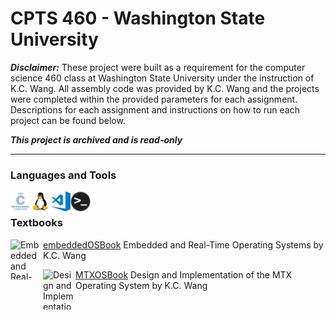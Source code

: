 # CPTS 460 - Washington State University

*****Disclaimer:***** These project were built as a requirement for the computer science 460 class at Washington State University under the instruction of K.C. Wang. All assembly code was provided by K.C. Wang and the projects were completed within the provided parameters for each assignment. Descriptions for each assignment and instructions on how to run each project can be found below.

*****This project is archived and is read-only*****

___

### Languages and Tools
<img align="left" height="32" width="32" src="https://raw.githubusercontent.com/github/explore/80688e429a7d4ef2fca1e82350fe8e3517d3494d/topics/c/c.png" />
<img align="left" height="32" width="32" src="https://raw.githubusercontent.com/github/explore/80688e429a7d4ef2fca1e82350fe8e3517d3494d/topics/linux/linux.png" />
<img align="left" height="32" width="32" src="https://raw.githubusercontent.com/github/explore/80688e429a7d4ef2fca1e82350fe8e3517d3494d/topics/visual-studio-code/visual-studio-code.png" />
<img align="left" height="32" width="32" src="https://raw.githubusercontent.com/github/explore/80688e429a7d4ef2fca1e82350fe8e3517d3494d/topics/terminal/terminal.png" />
<br>

### Textbooks
<img alt="Embedded and Real-Time Operating Systems" align="left" height="64" width="52" src="https://eecs.wsu.edu/~cs460/cs560/embedOS.jpg" />[embeddedOSBook]
Embedded and Real-Time Operating Systems by K.C. Wang
<br>

<img alt="Design and Implementation of the MTX Operating System" align="left" height="64" width="52" src="https://images-na.ssl-images-amazon.com/images/I/41yWJMfesOL._SX330_BO1,204,203,200_.jpg" />[MTXOSBook]
Design and Implementation of the MTX Operating System by K.C. Wang
<br>

[embeddedOSBook]: https://www.amazon.com/Embedded-Real-Time-Operating-Systems-K-C/dp/3319515160
[MTXOSBook]: https://www.amazon.com/Design-Implementation-MTX-Operating-System-ebook/dp/B010N45I86


